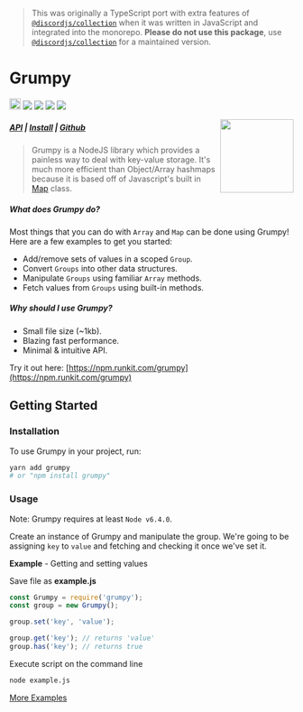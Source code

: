 > This was originally a TypeScript port with extra features of [`@discordjs/collection`](https://github.com/discordjs/collection) when it was written in JavaScript and integrated into the monorepo. **Please do not use this package**, use [`@discordjs/collection`](https://github.com/discordjs/collection) for a maintained version.

# Grumpy
<img src="https://badgen.net/travis/aidenybai/grumpy?color=purple&style=flat" height="20"> <img src="https://badgen.net/npm/v/grumpy?color=purple&style=flat"> <img src="https://badgen.net/npm/dt/grumpy?color=purple&style=flat"> <img src="https://badgen.net/badge/size/1.1%20KB/purple?style=flat"> <img src="https://badgen.net/david/dep/cringiest/grumpy?color=purple&style=flat">

<img src="https://cdn.jsdelivr.net/gh/aidenybai/grumpy@master/docs/img/grumpy.svg" height="130" align="right">

##### [API](https://grumpy.js.org/api) | [Install](https://yarn.pm/grumpy) | [Github](https://github.com/cringiest/grumpy)

> Grumpy is a NodeJS library which provides a painless way to deal with key-value storage. It's much more efficient than Object/Array hashmaps because it is based off of Javascript's built in [Map](https://developer.mozilla.org/en-US/docs/Web/JavaScript/Reference/Global_Objects/Map) class.

##### What does Grumpy do?

Most things that you can do with `Array` and `Map` can be done using Grumpy! Here are a few examples to get you started:

* Add/remove sets of values in a scoped `Group`.
* Convert `Groups` into other data structures.
* Manipulate `Groups` using familiar `Array` methods.
* Fetch values from `Groups` using built-in methods.

##### Why should I use Grumpy?

* Small file size (~1kb).
* Blazing fast performance.
* Minimal & intuitive API.

Try it out here: [https://npm.runkit.com/grumpy](https://npm.runkit.com/grumpy)

## Getting Started

### Installation

To use Grumpy in your project, run:
```bash
yarn add grumpy
# or "npm install grumpy"
```

### Usage
Note: Grumpy requires at least `Node v6.4.0`.

Create an instance of Grumpy and manipulate the group. We're going to be assigning `key` to `value` and fetching and checking it once we've set it.

**Example** - Getting and setting values

Save file as **example.js**

```js
const Grumpy = require('grumpy');
const group = new Grumpy();

group.set('key', 'value');

group.get('key'); // returns 'value'
group.has('key'); // returns true
```

Execute script on the command line
```bash
node example.js
```
[More Examples](https://grumpy.js.org/examples/)
